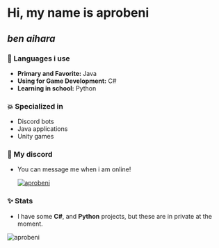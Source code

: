 # Hi, my name is aprobeni 
## <i>ben aihara</i>

### 🎲 Languages i use
- <strong>Primary and Favorite:</strong> Java
- <strong>Using for Game Development:</strong> C#
- <strong>Learning in school:</strong> Python

### 💥 Specialized in
- Discord bots
- Java applications
- Unity games

### 💬 My discord
- You can message me when i am online!
<a href="https://www.github.com/aprobeni"><p><img align="center" src="https://discord.c99.nl/widget/theme-4/458312026637336598.png" alt="aprobeni"/></a>

### ✨ Stats
- I have some <strong>C#</strong>, and <strong>Python</strong> projects, but these are in private at the moment.
<p><img align="center" src="https://github-readme-stats.vercel.app/api/top-langs?username=aprobeni&show_icons=true&layout=compact&bg_color=1f1d2e&text_color=FFFFFF&icon_color=FFFFFF&title_color=FFFFFF" alt="aprobeni"/>
